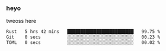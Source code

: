 ### heyo
tweoss here

<!--START_SECTION:waka-->

```txt
Rust   5 hrs 42 mins   █████████████████████████   99.75 %
Git    0 secs          ░░░░░░░░░░░░░░░░░░░░░░░░░   00.23 %
TOML   0 secs          ░░░░░░░░░░░░░░░░░░░░░░░░░   00.02 %
```

<!--END_SECTION:waka-->

<!--
**Tweoss/tweoss** is a ✨ _special_ ✨ repository because its `README.md` (this file) appears on your GitHub profile.

Here are some ideas to get you started:

- 🔭 I’m currently working on ...
- 🌱 I’m currently learning ...
- 👯 I’m looking to collaborate on ...
- 🤔 I’m looking for help with ...
- 💬 Ask me about ...
- 📫 How to reach me: ...
- 😄 Pronouns: ...
- ⚡ Fun fact: ...
-->
